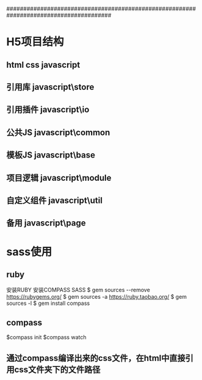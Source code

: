 #######################################################################################

# H5项目结构

## html css javascript
## 引用库   javascript\store      
## 引用插件 javascript\io
## 公共JS   javascript\common
## 模板JS   javascript\base   
## 项目逻辑 javascript\module
## 自定义组件 javascript\util
## 备用     javascript\page

# sass使用
##  ruby
安装RUBY 安装COMPASS SASS
$ gem sources --remove https://rubygems.org/
$ gem sources -a https://ruby.taobao.org/
$ gem sources -l
$ gem install compass

##  compass 
$compass init
$compass watch

## 通过compass编译出来的css文件，在html中直接引用css文件夹下的文件路径

                          
